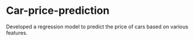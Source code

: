 # Car-price-prediction
Developed a regression model to predict the price of cars based on various features.
